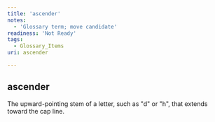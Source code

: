 ```yaml
---
title: 'ascender'
notes:
  - 'Glossary term; move candidate'
readiness: 'Not Ready'
tags:
  - Glossary_Items
uri: ascender

---
```

## ascender

The upward-pointing stem of a letter, such as "d" or "h", that extends toward the cap line.

